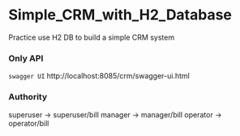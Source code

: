 # Simple_CRM_with_H2_Database
Practice use H2 DB to build a simple CRM system


### Only API
```swagger UI```
http://localhost:8085/crm/swagger-ui.html

### Authority
superuser -> superuser/bill
manager -> manager/bill
operator -> operator/bill